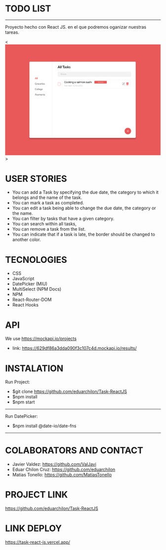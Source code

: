 # TODO LIST
***
Proyecto hecho con React JS. en el que podremos oganizar nuestras tareas.

<![capture](https://github.com/eduarchilon/Task-ReactJS/blob/master/public/Captura.PNG)>


# USER STORIES

- You can add a Task by specifying the due date, the category to which it belongs and the name of the task.
- You can mark a task as completed.
- You can edit a task being able to change the due date, the category or the name.
- You can filter by tasks that have a given category.
- You can search within all tasks,
- You can remove a task from the list.
- You can indicate that if a task is late, the border should be changed to another color.

# TECNOLOGIES

- CSS
- JavaScript
- DatePicker (MIU)
- MultiSelect (NPM Docs)
- NPM
- React-Router-DOM
- React Hooks


# API

We use https://mockapi.io/projects

- link: https://629df86a3dda090f3c107c4d.mockapi.io/results/

# INSTALATION

Run Project:

- $git clone https://github.com/eduarchilon/Task-ReactJS
- $npm install
- $npm start
-----

Run DatePicker:

- $npm install @date-io/date-fns
----

# COLABORATORS AND CONTACT

- Javier Valdez: https://github.com/ValJavi
- Eduar Chilon Cruz: https://github.com/eduarchilon
- Matias Tonello: https://github.com/MatiasTonello

# PROJECT LINK

https://github.com/eduarchilon/Task-ReactJS


# LINK DEPLOY

https://task-react-js.vercel.app/
